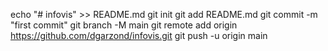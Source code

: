 echo "# infovis" >> README.md
git init
git add README.md
git commit -m "first commit"
git branch -M main
git remote add origin https://github.com/dgarzond/infovis.git
git push -u origin main
